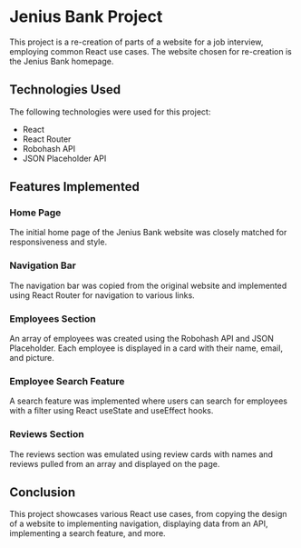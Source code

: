 # Jenius Bank Project

This project is a re-creation of parts of a website for a job interview, employing common React use cases. The website chosen for re-creation is the Jenius Bank homepage.

## Technologies Used

The following technologies were used for this project:

- React
- React Router
- Robohash API
- JSON Placeholder API

## Features Implemented

### Home Page

The initial home page of the Jenius Bank website was closely matched for responsiveness and style.

### Navigation Bar

The navigation bar was copied from the original website and implemented using React Router for navigation to various links.

### Employees Section

An array of employees was created using the Robohash API and JSON Placeholder. Each employee is displayed in a card with their name, email, and picture.

### Employee Search Feature

A search feature was implemented where users can search for employees with a filter using React useState and useEffect hooks.

### Reviews Section

The reviews section was emulated using review cards with names and reviews pulled from an array and displayed on the page.

## Conclusion

This project showcases various React use cases, from copying the design of a website to implementing navigation, displaying data from an API, implementing a search feature, and more. 
